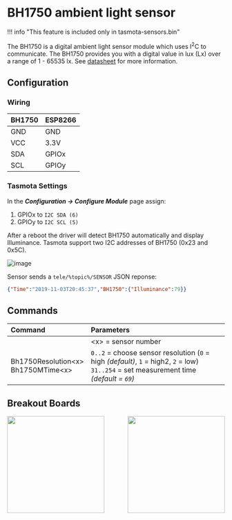 # BH1750 ambient light sensor

!!! info "This feature is included only in tasmota-sensors.bin"

The BH1750 is a digital ambient light sensor module which uses I<sup>2</sup>C to communicate. The BH1750 provides you with a digital value in lux (Lx) over a range of 1 - 65535 lx. See [datasheet](https://www.mouser.com/datasheet/2/348/bh1750fvi-e-186247.pdf) for more information.

## Configuration

### Wiring
| BH1750   | ESP8266 |
|---|---|
|GND   |GND
|VCC   |3.3V
|SDA   | GPIOx
|SCL   | GPIOy

### Tasmota Settings
In the **_Configuration -> Configure Module_** page assign:

1. GPIOx to `I2C SDA (6)`
2. GPIOy to `I2C SCL (5)`

After a reboot the driver will detect BH1750 automatically and display Illuminance.
Tasmota support two I2C addresses of BH1750 (0x23 and 0x5C).

![image](https://user-images.githubusercontent.com/5904370/68090979-9ae9f580-fe7a-11e9-92b3-2fbcbcc71748.png)

Sensor sends a  `tele/%topic%/SENSOR` JSON reponse:

```json
{"Time":"2019-11-03T20:45:37","BH1750":{"Illuminance":79}}
```

## Commands

Command|Parameters
:---|:---
||<x\> = sensor number
Bh1750Resolution<x\><br>Bh1750MTime<x\><a class="cmnd" id="sensor10"></a>|`0..2` = choose sensor resolution (`0` = high _(default)_, `1` = high2, `2` = low)<br>`31..254` = set measurement time _(default = `69`)_


## Breakout Boards
<img src="https://github.com/arendst/arendst.github.io/blob/master/media/wemos/bh1750-light-intensity-sensor-front.jpg?raw=true" width=225>
<img src="https://github.com/arendst/arendst.github.io/blob/master/media/wemos/bh1750-light-intensity-sensor-back.jpg?raw=true" align=right width=225>
